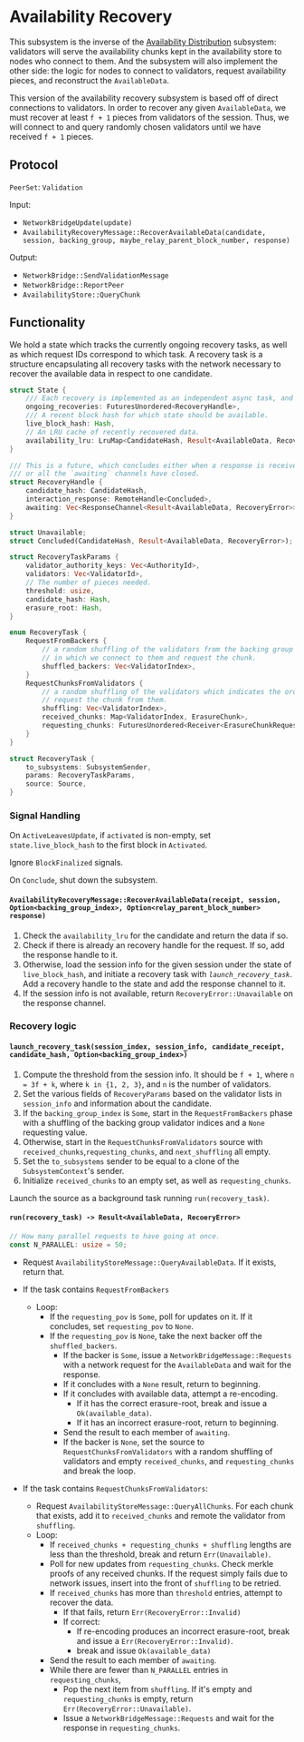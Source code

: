 # Availability Recovery

This subsystem is the inverse of the [Availability Distribution](availability-distribution.md) subsystem: validators
will serve the availability chunks kept in the availability store to nodes who connect to them. And the subsystem will
also implement the other side: the logic for nodes to connect to validators, request availability pieces, and
reconstruct the `AvailableData`.

This version of the availability recovery subsystem is based off of direct connections to validators. In order to
recover any given `AvailableData`, we must recover at least `f + 1` pieces from validators of the session. Thus, we will
connect to and query randomly chosen validators until we have received `f + 1` pieces.

## Protocol

`PeerSet`: `Validation`

Input:

* `NetworkBridgeUpdate(update)`
* `AvailabilityRecoveryMessage::RecoverAvailableData(candidate, session, backing_group, maybe_relay_parent_block_number, response)`

Output:

* `NetworkBridge::SendValidationMessage`
* `NetworkBridge::ReportPeer`
* `AvailabilityStore::QueryChunk`

## Functionality

We hold a state which tracks the currently ongoing recovery tasks, as well as which request IDs correspond to which
task. A recovery task is a structure encapsulating all recovery tasks with the network necessary to recover the
available data in respect to one candidate.

```rust
struct State {
    /// Each recovery is implemented as an independent async task, and the handles only supply information about the result.
    ongoing_recoveries: FuturesUnordered<RecoveryHandle>,
    /// A recent block hash for which state should be available.
    live_block_hash: Hash,
    // An LRU cache of recently recovered data.
    availability_lru: LruMap<CandidateHash, Result<AvailableData, RecoveryError>>,
}

/// This is a future, which concludes either when a response is received from the recovery tasks,
/// or all the `awaiting` channels have closed.
struct RecoveryHandle {
    candidate_hash: CandidateHash,
    interaction_response: RemoteHandle<Concluded>,
    awaiting: Vec<ResponseChannel<Result<AvailableData, RecoveryError>>>,
}

struct Unavailable;
struct Concluded(CandidateHash, Result<AvailableData, RecoveryError>);

struct RecoveryTaskParams {
    validator_authority_keys: Vec<AuthorityId>,
    validators: Vec<ValidatorId>,
    // The number of pieces needed.
    threshold: usize,
    candidate_hash: Hash,
    erasure_root: Hash,
}

enum RecoveryTask {
    RequestFromBackers {
        // a random shuffling of the validators from the backing group which indicates the order
        // in which we connect to them and request the chunk.
        shuffled_backers: Vec<ValidatorIndex>,
    }
    RequestChunksFromValidators {
        // a random shuffling of the validators which indicates the order in which we connect to the validators and
        // request the chunk from them.
        shuffling: Vec<ValidatorIndex>,
        received_chunks: Map<ValidatorIndex, ErasureChunk>,
        requesting_chunks: FuturesUnordered<Receiver<ErasureChunkRequestResponse>>,
    }
}

struct RecoveryTask {
    to_subsystems: SubsystemSender,
    params: RecoveryTaskParams,
    source: Source,
}
```

### Signal Handling

On `ActiveLeavesUpdate`, if `activated` is non-empty, set `state.live_block_hash` to the first block in `Activated`.

Ignore `BlockFinalized` signals.

On `Conclude`, shut down the subsystem.

#### `AvailabilityRecoveryMessage::RecoverAvailableData(receipt, session, Option<backing_group_index>, Option<relay_parent_block_number> response)`

1. Check the `availability_lru` for the candidate and return the data if so.
1. Check if there is already an recovery handle for the request. If so, add the response handle to it.
1. Otherwise, load the session info for the given session under the state of `live_block_hash`, and initiate a recovery
   task with *`launch_recovery_task`*. Add a recovery handle to the state and add the response channel to it.
1. If the session info is not available, return `RecoveryError::Unavailable` on the response channel.

### Recovery logic

#### `launch_recovery_task(session_index, session_info, candidate_receipt, candidate_hash, Option<backing_group_index>)`

1. Compute the threshold from the session info. It should be `f + 1`, where `n = 3f + k`, where `k in {1, 2, 3}`, and
   `n` is the number of validators.
1. Set the various fields of `RecoveryParams` based on the validator lists in `session_info` and information about the
   candidate.
1. If the `backing_group_index` is `Some`, start in the `RequestFromBackers` phase with a shuffling of the backing group
   validator indices and a `None` requesting value.
1. Otherwise, start in the `RequestChunksFromValidators` source with `received_chunks`,`requesting_chunks`, and
   `next_shuffling` all empty.
1. Set the `to_subsystems` sender to be equal to a clone of the `SubsystemContext`'s sender.
1. Initialize `received_chunks` to an empty set, as well as `requesting_chunks`.

Launch the source as a background task running `run(recovery_task)`.

#### `run(recovery_task) -> Result<AvailableData, RecoeryError>`

```rust
// How many parallel requests to have going at once.
const N_PARALLEL: usize = 50;
```

* Request `AvailabilityStoreMessage::QueryAvailableData`. If it exists, return that.
* If the task contains `RequestFromBackers`
  * Loop:
    * If the `requesting_pov` is `Some`, poll for updates on it. If it concludes, set `requesting_pov` to `None`.
    * If the `requesting_pov` is `None`, take the next backer off the `shuffled_backers`.
        * If the backer is `Some`, issue a `NetworkBridgeMessage::Requests` with a network request for the
          `AvailableData` and wait for the response.
        * If it concludes with a `None` result, return to beginning.
        * If it concludes with available data, attempt a re-encoding.
            * If it has the correct erasure-root, break and issue a `Ok(available_data)`.
            * If it has an incorrect erasure-root, return to beginning.
        * Send the result to each member of `awaiting`.
        * If the backer is `None`, set the source to `RequestChunksFromValidators` with a random shuffling of validators
          and empty `received_chunks`, and `requesting_chunks` and break the loop.

* If the task contains `RequestChunksFromValidators`:
  * Request `AvailabilityStoreMessage::QueryAllChunks`. For each chunk that exists, add it to `received_chunks` and
    remote the validator from `shuffling`.
  * Loop:
    * If `received_chunks + requesting_chunks + shuffling` lengths are less than the threshold, break and return
      `Err(Unavailable)`.
    * Poll for new updates from `requesting_chunks`. Check merkle proofs of any received chunks. If the request simply
      fails due to network issues, insert into the front of `shuffling` to be retried.
    * If `received_chunks` has more than `threshold` entries, attempt to recover the data.
      * If that fails, return `Err(RecoveryError::Invalid)`
      * If correct:
        * If re-encoding produces an incorrect erasure-root, break and issue a `Err(RecoveryError::Invalid)`.
        * break and issue `Ok(available_data)`
    * Send the result to each member of `awaiting`.
    * While there are fewer than `N_PARALLEL` entries in `requesting_chunks`,
      * Pop the next item from `shuffling`. If it's empty and `requesting_chunks` is empty, return
        `Err(RecoveryError::Unavailable)`.
      * Issue a `NetworkBridgeMessage::Requests` and wait for the response in `requesting_chunks`.

